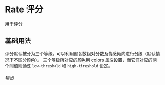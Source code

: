 # Rate 评分

用于评分

## 基础用法

评分默认被分为三个等级，可以利用颜色数组对分数及情感倾向进行分级（默认情况下不区分颜色）。 三个等级所对应的颜色用 colors 属性设置，而它们对应的两个阈值则通过 `low-threshold` 和 `high-threshold` 设定。

###### 输出

<demo src="./rate.vue"></demo>
